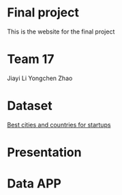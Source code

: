 # Final project
This is the website for the final project
# Team 17
Jiayi Li     Yongchen Zhao
# Dataset
[Best cities and countries for startups](https://www.kaggle.com/datasets/ramjasmaurya/best-cities-and-countries-for-startups-in-2021)
# Presentation

# Data APP
 
 
